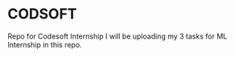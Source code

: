 # CODSOFT
Repo for Codesoft Internship
I will be uploading my 3 tasks for ML Internship in this repo.
